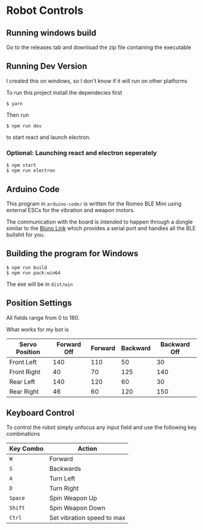 # Robot Controls

## Running windows build
Go to the releases tab and download the zip file containing the executable

## Running Dev Version
I created this on windows, so I don't know if it will run on other platforms

To run this project install the dependecies first
```
$ yarn
```
Then run
```
$ npm run dev
```
to start react and launch electron.

### Optional: Launching react and electron seperately
```
$ npm start
$ npm run electron
```
## Arduino Code
This program in `arduino-code/` is written for the Romeo BLE Mini using external ESCs for the vibration and weapon motors.

The communication with the board is intended to happen through a dongle similar to the [Bluno Link](https://www.dfrobot.com/product-1220.html) which provides a serial port and handles all the BLE bullshit for you.

## Building the program for Windows
```
$ npm run build
$ npm run pack:win64
```
The exe will be in `dist/win`

## Position Settings
All fields range from 0 to 180.

What works for my bot is

| Servo Position | Forward Off | Forward | Backward | Backward Off |
| --- | --- | --- | --- | --- |
| Front Left | 140 | 110 | 50 | 30 |
| Front Right | 40 | 70 | 125 | 140 |
| Rear Left | 140 | 120 | 60 | 30 |
| Rear Right | 46 | 60 | 120 | 150 |

## Keyboard Control
To control the robot simply unfocus any input field and use the following key combinations

| Key Combo | Action |
| --- | --- |
| `W` | Forward |
| `S` | Backwards |
| `A` | Turn Left |
| `D` | Turn Right |
| `Space` | Spin Weapon Up |
| `Shift` | Spin Weapon Down |
| `Ctrl` | Set vibration speed to max |
